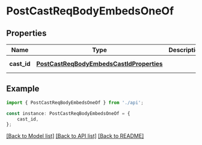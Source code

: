 # PostCastReqBodyEmbedsOneOf


## Properties

Name | Type | Description | Notes
------------ | ------------- | ------------- | -------------
**cast_id** | [**PostCastReqBodyEmbedsCastIdProperties**](PostCastReqBodyEmbedsCastIdProperties.md) |  | [default to undefined]

## Example

```typescript
import { PostCastReqBodyEmbedsOneOf } from './api';

const instance: PostCastReqBodyEmbedsOneOf = {
    cast_id,
};
```

[[Back to Model list]](../README.md#documentation-for-models) [[Back to API list]](../README.md#documentation-for-api-endpoints) [[Back to README]](../README.md)
